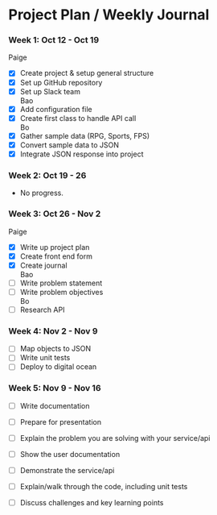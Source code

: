 # Project Plan / Weekly Journal

### Week 1: Oct 12 - Oct 19  
Paige    
  - [X] Create project & setup general structure  
  - [X] Set up GitHub repository  
  - [X] Set up Slack team  
Bao  
  - [X] Add configuration file  
  - [X] Create first class to handle API call  
Bo  
  - [X] Gather sample data (RPG, Sports, FPS)  
  - [X] Convert sample data to JSON   
  - [X] Integrate JSON response into project  

### Week 2: Oct 19 - 26  
  - No progress.  

### Week 3: Oct 26 - Nov 2  
Paige    
  - [X] Write up project plan  
  - [X] Create front end form  
  - [x] Create journal  
Bao  
  - [ ] Write problem statement  
  - [ ] Write problem objectives  
Bo  
  - [ ] Research API  

### Week 4: Nov 2 - Nov 9  
  - [ ] Map objects to JSON  
  - [ ] Write unit tests  
  - [ ] Deploy to digital ocean  

### Week 5: Nov 9 - Nov 16  
  - [ ] Write documentation  
  - [ ] Prepare for presentation  
  - [ ] Explain the problem you are solving with your service/api  
  - [ ] Show the user documentation  
  - [ ] Demonstrate the service/api  
  - [ ] Explain/walk through the code, including unit tests  
  - [ ] Discuss challenges and key learning points  



